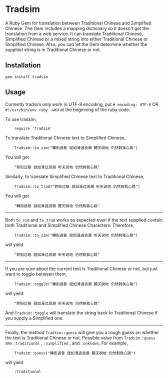 # Tradsim

A Ruby Gem for translation between Traditional Chinese and Simplified Chinese. The Gem includes a mapping dictionary so it doesn't get the translation from a web service. It can translate Traditional Chinese, Simplified Chinese or a mixed string into either Traditional Chinese or Simplified Chinese. Also, you can let the Gem determine whether the supplied string is in Traditional Chinese or not.

## Installation

    gem install tradsim

## Usage

Currently tradsim only work in UTF-8 encoding, put `# encoding: UTF-8` OR `#!/usr/bin/env ruby -wKU` at the beginning of the ruby code.

To use tradsim,
		
		require 'tradsim'

To translate Traditional Chinese text to Simplified Chinese,

		Tradsim::to_sim("轉街過巷 就如滑過浪潮 聽天說地 仍然剩我心跳")

You will get

		"转街过巷 就如滑过浪潮 听天说地 仍然剩我心跳"

Similarly, to translate Simplified Chinese text to Traditional Chinese,

		Tradsim::to_trad("转街过巷 就如滑过浪潮 听天说地 仍然剩我心跳")

You will get

		"轉街過巷 就如滑過浪潮 聽天說地 仍然剩我心跳"

 ---

Both `to_sim` and `to_trad` works as expected even if the text supplied contain both Traditional and Simplified Chinese Characters. Therefore,

		Tradsim::to_sim("轉街過巷 就如滑過浪潮 听天说地 仍然剩我心跳")

will yield

		"转街过巷 就如滑过浪潮 听天说地 仍然剩我心跳"		

 ---

If you are sure about the current text is Traditional Chinese or not, but just want to toggle between them,

		Tradsim::toggle("轉街過巷 就如滑過浪潮 聽天說地 仍然剩我心跳")

will yield

		"转街过巷 就如滑过浪潮 听天说地 仍然剩我心跳"

And `Tradsim::toggle` will translate the string back to Traditional Chinese if you supply a Simplified one.

 ---

Finally, the method `Tradsim::guess` will give you a rough guess on whether the text is Traditional Chinese or not. Possible value from `Tradsim::guess` are `:traditional` , `:simplified` , and `:unknown`. For example,

		Tradsim::guess("轉街過巷 就如滑過浪潮 聽天說地 仍然剩我心跳")

will yield
		
		:traditional
